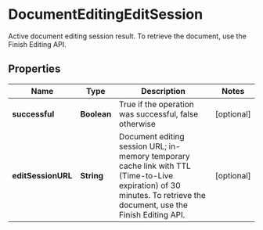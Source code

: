 

# DocumentEditingEditSession

Active document editing session result.  To retrieve the document, use the Finish Editing API.

## Properties

| Name | Type | Description | Notes |
|------------ | ------------- | ------------- | -------------|
|**successful** | **Boolean** | True if the operation was successful, false otherwise |  [optional] |
|**editSessionURL** | **String** | Document editing session URL; in-memory temporary cache link with TTL (Time-to-Live expiration) of 30 minutes.  To retrieve the document, use the Finish Editing API. |  [optional] |



